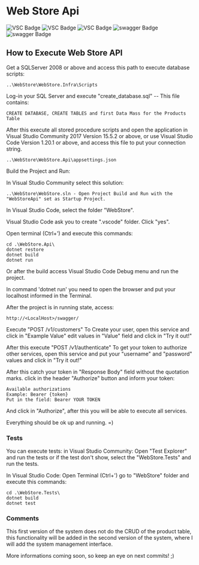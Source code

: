 # Web Store Api
![VSC Badge](https://img.shields.io/badge/WebStoreAPI-1.0-blue.svg) ![VSC Badge](https://img.shields.io/badge/VisualStudioCode-1.20.1-blue.svg) ![VSC Badge](https://img.shields.io/badge/.NetCore2.0-2.1.4-blue.svg) ![swagger Badge](https://img.shields.io/badge/SQLServerManagementStudio-v17.4-yellow.svg) ![swagger Badge](https://img.shields.io/badge/Swagger-1.0.0-green.svg)

## How to Execute Web Store API

Get a SQLServer 2008 or above and access this path to execute database scripts:
```
..\WebStore\WebStore.Infra\Scripts
```
Log-in your SQL Server and execute "create_database.sql" -- This file contains:
```
CREATE DATABASE, CREATE TABLES and first Data Mass for the Products Table
```
After this execute all stored procedure scripts and open the application in Visual Studio Community 2017 Version 15.5.2 or above,
or use Visual Studio Code Version 1.20.1 or above, and access this file to put your connection string.
```
..\WebStore\WebStore.Api\appsettings.json
```
Build the Project and Run:

In Visual Studio Community select this solution:
```
..\WebStore\WebStore.sln - Open Project Build and Run with the "WebStoreApi" set as Startup Project.
```
In Visual Studio Code, select the folder "WebStore".

Visual Studio Code ask you to create ".vscode" folder. Click "yes".

Open terminal (Ctrl+') and execute this commands:
```
cd .\WebStore.Api\
dotnet restore
dotnet build
dotnet run
```
Or after the build access Visual Studio Code Debug menu and run the project.

In command 'dotnet run' you need to open the browser and put your localhost informed in the Terminal.

After the project is in running state, access:
```
http://<LocalHost>/swagger/
```
Execute "POST /v1/customers" To Create your user, 
open this service and click in "Example Value" edit values in "Value" field and click in "Try it out!"

After this execute "POST /v1/authenticate" To get your token to authorize other services,
open this service and put your "username" and "password" values and click in "Try it out!"

After this catch your token in "Response Body" field without the quotation marks.
click in the header "Authorize" button and inform your token:
```
Available authorizations
Example: Bearer {token}
Put in the field: Bearer YOUR TOKEN
```
And click in "Authorize", after this you will be able to execute all services.

Everything should be ok up and running. =)

### Tests
You can execute tests:
in Visual Studio Community:
Open "Test Explorer" and run the tests or if the test don't show, select the "WebStore.Tests" and run the tests.

In Visual Studio Code:
Open Terminal (Ctrl+') go to "WebStore" folder and execute this commands:
```
cd .\WebStore.Tests\
dotnet build
dotnet test
```
### Comments
This first version of the system does not do the CRUD of the product table, this functionality will be added in the second version of the system, where I will add the system management interface.

More informations coming soon, so keep an eye on next commits! ;)